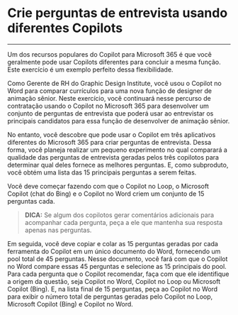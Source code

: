 # Crie perguntas de entrevista usando diferentes Copilots
---
Um dos recursos populares do Copilot para Microsoft 365 é que você geralmente pode usar Copilots diferentes para concluir a mesma função. Este exercício é um exemplo perfeito dessa flexibilidade.<br>

Como Gerente de RH do Graphic Design Institute, você usou o Copilot no Word para comparar currículos para uma nova função de designer de animação sênior. Neste exercício, você continuará nesse percurso de contratação usando o Copilot no Microsoft 365 para desenvolver um conjunto de perguntas de entrevista que poderá usar ao entrevistar os principais candidatos para essa função de desenvolver de animação sênior.

No entanto, você descobre que pode usar o Copilot em três aplicativos diferentes do Microsoft 365 para criar perguntas de entrevista. Dessa forma, você planeja realizar um pequeno experimento no qual comparará a qualidade das perguntas de entrevista geradas pelos três copilotos para determinar qual deles fornece as melhores perguntas. E, como subproduto, você obtém uma lista das 15 principais perguntas a serem feitas.

Você deve começar fazendo com que o Copilot no Loop, o Microsoft Copilot (chat do Bing) e o Copilot no Word criem um conjunto de 15 perguntas cada.

> **DICA:** Se algum dos copilotos gerar comentários adicionais para acompanhar cada pergunta, peça a ele que mantenha sua resposta apenas nas perguntas.

Em seguida, você deve copiar e colar as 15 perguntas geradas por cada ferramenta do Copilot em um único documento do Word, fornecendo um pool total de 45 perguntas. Nesse documento, você fará com que o Copilot no Word compare essas 45 perguntas e selecione as 15 principais do pool. Para cada pergunta que o Copilot recomendar, faça com que ele identifique a origem da questão, seja Copilot no Word, Copilot no Loop ou Microsoft Copilot (Bing). E, na lista final de 15 perguntas, peça ao Copilot no Word para exibir o número total de perguntas geradas pelo Copilot no Loop, Microsoft Copilot (Bing) e Copilot no Word.

